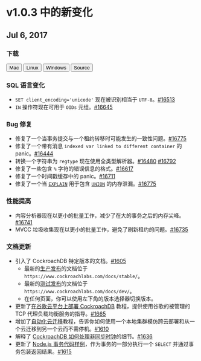 # v1.0.3 中的新变化

## Jul 6, 2017

### 下载

<div id="os-tabs" class="clearfix">
    <a href="https://binaries.cockroachdb.com/cockroach-v1.0.3.darwin-10.9-amd64.tgz"><button id="mac" data-eventcategory="mac-binary-release-notes">Mac</button></a>
    <a href="https://binaries.cockroachdb.com/cockroach-v1.0.3.linux-amd64.tgz"><button id="linux" data-eventcategory="linux-binary-release-notes">Linux</button></a>
    <a href="https://binaries.cockroachdb.com/cockroach-v1.0.3.windows-6.2-amd64.zip"><button id="windows" data-eventcategory="windows-binary-release-notes">Windows</button></a>
    <a href="https://binaries.cockroachdb.com/cockroach-v1.0.3.src.tgz"><button id="source" data-eventcategory="source-release-notes">Source</button></a>
</div>

### SQL 语言变化

- `SET client_encoding='unicode'` 现在被识别相当于 `UTF-8`。[#16513](https://github.com/cockroachdb/cockroach/pull/16513)
- `IN` 操作符现在可用于 `OIDs` 元组。[#16645](https://github.com/cockroachdb/cockroach/pull/16645)

### Bug 修复

- 修复了一个当事务提交与一个租约转移时可能发生的一致性问题。[#16775](https://github.com/cockroachdb/cockroach/pull/16775)
- 修复了一个带有消息 `indexed var linked to different container` 的 panic。[#16444](https://github.com/cockroachdb/cockroach/pull/16444)
- 转换一个字符串为 `regtype` 现在使用全类型解析器。[#16480](https://github.com/cockroachdb/cockroach/pull/16480) [#16792](https://github.com/cockroachdb/cockroach/pull/16792)
- 修复了一些包含 `%` 字符的错误信息的格式。[#16617](https://github.com/cockroachdb/cockroach/pull/16617)
- 修复了一个时间戳缓存中的 panic。[#16711](https://github.com/cockroachdb/cockroach/pull/16711)
- 修复了一个当 [`EXPLAIN`](../v1.0/explain.md) 用于包含 [`UNION`](../v1.0/select.md#union-combine-two-queries) 的内存泄漏。[#16775](https://github.com/cockroachdb/cockroach/pull/16775)

### 性能提高

- 内容分析器现在以更小的批量工作，减少了在大的事务之后的内存尖峰。[#16741](https://github.com/cockroachdb/cockroach/pull/16741)
- MVCC 垃圾收集现在以更小的批量工作，避免了刷新租约的问题。[#16735](https://github.com/cockroachdb/cockroach/pull/16735)

### 文档更新

- 引入了 CockroachDB 特定版本的文档。[#1605](https://github.com/cockroachdb/docs/pull/1605)
    - 最新的[生产发布](index.md#production-releases)的文档位于 `https://www.cockroachlabs.com/docs/stable/`。
    - 最新的[测试发布](index.md#testing-releases)的文档位于 `https://www.cockroachlabs.com/docs/dev/`。
    - 在任何页面，你可以使用左下角的版本选择器切换版本。
- 更新了[在谷歌云平台上部署 CockroachDB](../v1.0/deploy-cockroachdb-on-google-cloud-platform.md) 教程，提供使用谷歌的被管理的 TCP 代理负载均衡服务的指导。[#1665](https://github.com/cockroachdb/docs/pull/1665)
- 增加了[自动化云迁移](../v1.0/demo-automatic-cloud-migration.md)教程，告诉你如何使用一个本地集群模仿跨云部署和从一个云迁移到另一个云而不需停机。[#1610](https://github.com/cockroachdb/docs/pull/1610)
- 解释了 [CockroachDB 如何处理非同步时钟](../v1.0/recommended-production-settings.md#clock-synchronization)的细节。[#1636](https://github.com/cockroachdb/docs/pull/1636)
- 更新了 [Node.js 事务代码样例](../v1.0/build-a-nodejs-app-with-cockroachdb.md)，作为事务的一部分执行一个 `SELECT` 并通过事务包装返回结果。[#1615](https://github.com/cockroachdb/docs/pull/1615)
